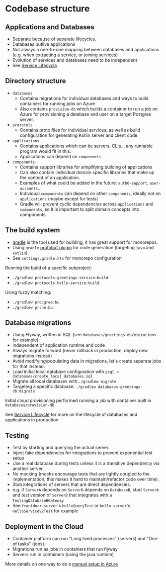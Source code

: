 # Codebase structure

## Applications and Databases

 - Separate because of separate lifecycles.
 - Databases outlive applications
 - Not always a one-to-one mapping between databases and applications
   (e.g. when extracting a service, or joining services)
 - Evolution of services and databases need to be independent
 - See [Service Lifecycle](./SERVICE_LIFECYCLE.md)

## Directory structure

 - `databases`
   - Contains migrations for individual databases and ways to build containers for running jobs on Azure
   - Also contains `provision-db` which builds a container to run a job on Azure
     for provisioning a database and user on a target Postgres server.
 - `protocols`
   - Contains proto files for individual services,
     as well as build configuration for generating Kotlin server and client code.
 - `applications`
   - Contains applications which can be servers, CLIs... any runnable program would fit in this.
   - Applications can depend on `components`
 - `components`
   - Contains support libraries for simplifying building of applications
   - Can also contain individual domain specific libraries that make up the content of an application.
   - Examples of what could be added in the future: `auth0-support`, `user-accounts`...
   - Individual `components` can depend on other `components`, ideally not on `applications` (maybe except for tests)
   - Gradle will prevent cyclic dependencies across `applications` and `components`,
     so it is important to split domain concepts into components.

## The build system

 - [gradle](https://gradle.org) is the tool used for building, it has great support for monorepos.
 - Using `gradle` [protobuf plugin](https://github.com/google/protobuf-gradle-plugin)
   for code generation (targeting `java` and `kotlin`).
 - See `settings.gradle.kts` for monorepo configuration

Running the build of a specific subproject:
 - `./gradlew protocols:greetings-service:build`
 - `./gradlew protocols:hello-service:build`

Using fuzzy matching:
 - `./gradlew pro:gree:bu`
 - `./gradlew pr:he:bu`

## Database migrations

 - Using Flyway, written in SQL (see `databases/greetings-db/migrations` for example)
 - Independent of application runtime and code
 - Always migrate forward (never rollback in production, deploy new migrations instead)
 - Avoid modifying/populating data in migrations, let's create separate jobs for that instead.
 - Load initial local database configuration with `psql < databases/create_local_databases.sql`
 - Migrate all local databases with:`./gradlew migrate`
 - Targeting a specific database: `./gradlew databases:greetings-db:migrate`

Initial cloud provisioning performed running a job with container built in `databases/provision-db`

See [Service Lifecycle](./SERVICE_LIFECYCLE.md) for more on the lifecycle of databases and applications in production.

## Testing

 - Test by starting and querying the actual server.
 - Inject fake dependencies for integrations to prevent exponential test setup
 - Use a real database during tests unless it is a transitive dependency via another server.
 - No mocking (mocks encourage tests that are tightly coupled to the implementation,
   this makes it hard to maintain/refactor code over time).
 - Stub integrations of servers that are direct dependencies.
 - e.g. if `ServerA` depends on `ServerB` depends on `DatabaseB`,
   start `ServerA` and test version of `ServerB` that integrates with a `TestingDatabaseBGateway`
 - See `frontdoor-server`'s `HelloQueryTest` or `hello-server`'s `HelloServiceV2Test` for example

## Deployment in the Cloud

 - Container platform can run "Long lived processes" (servers) and "One-of tasks" (jobs).
 - Migrations run as jobs in containers that run flyway
 - Servers run in containers (using the java runtime)

More details on one way to do a [manual setup in Azure](./DEPLOYMENT.md)
